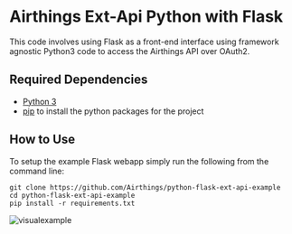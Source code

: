 # Airthings Ext-Api Python with Flask

This code involves using Flask as a front-end interface using framework agnostic Python3 code to access the Airthings API over OAuth2.

## Required Dependencies

* [Python 3](https://www.python.org/downloads/)
* [pip](https://packaging.python.org/tutorials/installing-packages/) to install the python packages for the project

## How to Use

To setup the example Flask webapp simply run the following from the command line:
```
git clone https://github.com/Airthings/python-flask-ext-api-example
cd python-flask-ext-api-example
pip install -r requirements.txt
```
![visualexample](https://i.imgur.com/V5aUwve.gif)